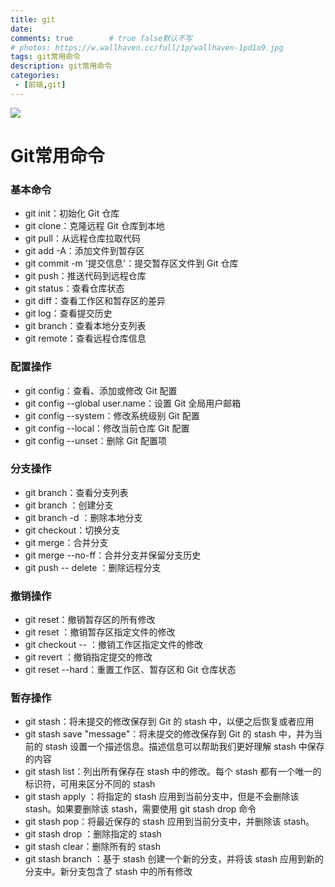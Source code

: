 ```yaml
---
title: git
date: 
comments: true        # true false默认不写
# photos: https://w.wallhaven.cc/full/1p/wallhaven-1pd1o9.jpg
tags: git常用命令
description: git常用命令
categories: 
 - [前端,git]
---
```

<img src="/images/git.png"  />
<!--more-->

# Git常用命令

###  基本命令

- git init：初始化 Git 仓库
- git clone：克隆远程 Git 仓库到本地
- git pull：从远程仓库拉取代码
- git add -A：添加文件到暂存区
- git commit -m '提交信息'：提交暂存区文件到 Git 仓库
- git push：推送代码到远程仓库
- git status：查看仓库状态
- git diff：查看工作区和暂存区的差异
- git log：查看提交历史
- git branch：查看本地分支列表
- git remote：查看远程仓库信息

### 配置操作

- git config：查看、添加或修改 Git 配置
- git config --global user.name<username>：设置 Git 全局用户邮箱
- git config --system：修改系统级别 Git 配置
- git config --local：修改当前仓库 Git 配置
- git config --unset：删除 Git 配置项

### 分支操作

- git branch：查看分支列表
- git branch <branchname>：创建分支
- git branch -d <branchname>：删除本地分支
- git checkout：切换分支
- git merge：合并分支
- git merge --no-ff：合并分支并保留分支历史
- git push <remote> -- delete <branchname>：删除远程分支

### 撤销操作

- git reset：撤销暂存区的所有修改
- git reset <filename>：撤销暂存区指定文件的修改
- git checkout -- <filename>：撤销工作区指定文件的修改
- git revert <commit>：撤销指定提交的修改
- git reset --hard：重置工作区、暂存区和 Git 仓库状态

### 暂存操作

- git stash：将未提交的修改保存到 Git 的 stash 中，以便之后恢复或者应用
- git stash save "message"：将未提交的修改保存到 Git 的 stash 中，并为当前的 stash 设置一个描述信息。描述信息可以帮助我们更好理解 stash 中保存的内容
- git stash list：列出所有保存在 stash 中的修改。每个 stash 都有一个唯一的标识符，可用来区分不同的 stash
- git stash apply <stash> ：将指定的 stash 应用到当前分支中，但是不会删除该 stash。如果要删除该 stash，需要使用 git stash drop 命令
- git stash pop：将最近保存的 stash 应用到当前分支中，并删除该 stash。
- git stash drop <stash>：删除指定的 stash
- git stash clear：删除所有的 stash
- git stash branch <branchname>：基于 stash 创建一个新的分支，并将该 stash 应用到新的分支中。新分支包含了 stash 中的所有修改



